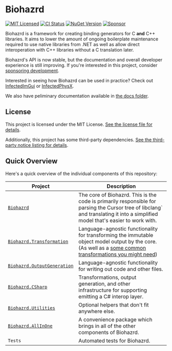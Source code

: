# Biohazrd

[![MIT Licensed](https://img.shields.io/github/license/mochilibraries/biohazrd?style=flat-square)](LICENSE.txt)
[![CI Status](https://img.shields.io/github/workflow/status/mochilibraries/biohazrd/Biohazrd/main?style=flat-square&label=CI)](https://github.com/InfectedLibraries/Biohazrd/actions?query=workflow%3ABiohazrd+branch%3Amain)
[![NuGet Version](https://img.shields.io/nuget/v/Biohazrd?style=flat-square)](https://www.nuget.org/packages/Biohazrd/)
[![Sponsor](https://img.shields.io/badge/sponsor-%E2%9D%A4-lightgrey?logo=github&style=flat-square)](https://github.com/sponsors/PathogenDavid)

Biohazrd is a framework for creating binding generators for C **and** C++ libraries. It aims to lower the amount of ongoing boilerplate maintenance required to use native libraries from .NET as well as allow direct interoperation with C++ libraries without a C translation later.

Biohazrd's API is now stable, but the documentation and overall developer experience is still improving. If you're interested in this project, consider [sponsoring development](https://github.com/sponsors/PathogenDavid).

Interested in seeing how Biohazrd can be used in practice? Check out [InfectedImGui](https://github.com/InfectedLibraries/InfectedImGui) or [InfectedPhysX](https://github.com/InfectedLibraries/InfectedPhysX).

We also have peliminary documentation available in [the docs folder](docs/).

## License

This project is licensed under the MIT License. [See the license file for details](LICENSE.txt).

Additionally, this project has some third-party dependencies. [See the third-party notice listing for details](THIRD-PARTY-NOTICES.md).

## Quick Overview

Here's a quick overview of the individual components of this repository:

| Project | Description |
|---------|-------------|
| [`Biohazrd`](https://www.nuget.org/packages/Biohazrd.Core/) | The core of Biohazrd. This is the code is primarily responsible for parsing the Cursor tree of libclang` and translating it into a simplified model that's easier to work with.
| [`Biohazrd.Transformation`](https://www.nuget.org/packages/Biohazrd.Transformation/) | Language-agnostic functionality for transforming the immutable object model output by the core. (As well as a [some common transformations you might need](docs/BuiltInTransformations/))
| [`Biohazrd.OutputGeneration`](https://www.nuget.org/packages/Biohazrd.OutputGeneration/) | Language-agnostic functionality for writing out code and other files.
| [`Biohazrd.CSharp`](https://www.nuget.org/packages/Biohazrd.CSharp/) | Transformations, output generation, and other infrastructure for supporting emitting a C# interop layer.
| [`Biohazrd.Utilities`](https://www.nuget.org/packages/Biohazrd.Utilities/) | Optional helpers that don't fit anywhere else.
| [`Biohazrd.AllInOne`](https://www.nuget.org/packages/Biohazrd/) | A convenience package which brings in all of the other components of Biohazrd.
| `Tests` | Automated tests for Biohazrd.
